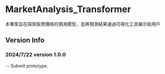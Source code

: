 # MarketAnalysis_Transformer

本專案旨在探索股票價格的預測模型，並將預測結果通過可視化工具展示給用戶

## Version Info

### 2024/7/22 version 1.0.0
-- Submit prototype.
